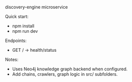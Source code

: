 discovery-engine microservice

Quick start:

- npm install
- npm run dev

Endpoints:
- GET / -> health/status

Notes:
- Uses Neo4j knowledge graph backend when configured.
- Add chains, crawlers, graph logic in src/ subfolders.
